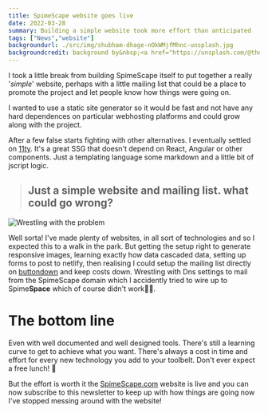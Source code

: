 ```yaml
---
title: SpimeScape website goes live
date: 2022-03-28
summary: Building a simple website took more effort than anticipated
tags: ["News","website"]
backgroundurl: ./src/img/shubham-dhage-nOkWMjfMhnc-unsplash.jpg
backgroundcredit: background by&nbsp;<a href="https://unsplash.com/@theshubhamdhage?utm_source=unsplash&utm_medium=referral&utm_content=creditCopyText">Shubham Dhage</a>&nbsp;on&nbsp;<a href="https://unsplash.com/@theshubhamdhage?utm_source=unsplash&utm_medium=referral&utm_content=creditCopyText">Unsplash</a>
---
```

I took a little break from building SpimeScape itself to put together a really '*simple*' website, perhaps with a little mailing list that could be a place to promote the project and let people know how things were going on.

I wanted to use a static site generator so it would be fast and not have any hard dependences on particular webhosting platforms and could grow along with the project.

After a few false starts fighting with other alternatives.  I eventually settled on [11ty](https://www.11ty.dev/). It's a great SSG that doesn't depend on React, Angular or other components. Just a templating language some markdown and a little bit of jscript logic.

> ## Just a simple website and mailing list. what could go wrong?

![Wrestling with the problem](https://media.giphy.com/media/k2l3KtdzFUONG/giphy.gif "gify.com")

Well sorta! I've made plenty of websites, in all sort of technologies and so I expected this to a walk in the park. But getting the setup right to generate responsive images, learning exactly how data cascaded data, setting up forms to post to netlify, then realising I could setup the mailing list directly on [buttondown](https://buttondown.email/) and keep costs down. Wrestling with Dns settings to mail from the SpimeScape domain which I accidently tried to wire up to Spime**Space** which of course didn't work🤦‍♂️.

# The bottom line 
Even with well documented and well designed tools. There's still a learning curve to get to achieve what you want. There's always a cost in time and effort for every new technology you add to your toolbelt. Don't ever expect a free lunch! 🍕

But the effort is worth it the [SpimeScape.com](https://SpimeScape.com) website is live and you can now subscribe to this newsletter to keep up with how things are going now I've stopped messing around with the website!